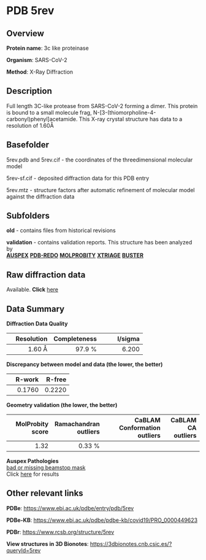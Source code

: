 # PDB 5rev

## Overview

**Protein name**: 3c like proteinase

**Organism**: SARS-CoV-2

**Method**: X-Ray Diffraction

## Description

Full length 3C-like protease from SARS-CoV-2 forming a dimer. This protein is bound to a small molecule frag, N-[3-(thiomorpholine-4-carbonyl)phenyl]acetamide. This X-ray crystal structure has data to a resolution of 1.60Å

## Basefolder

5rev.pdb and 5rev.cif - the coordinates of the threedimensional molecular model

5rev-sf.cif - deposited diffraction data for this PDB entry

5rev.mtz - structure factors after automatic refinement of molecular model against the diffraction data

## Subfolders



**old** - contains files from historical revisions

**validation** - contains validation reports. This structure has been analyzed by <br>[**AUSPEX**](https://github.com/thorn-lab/coronavirus_structural_task_force/tree/master/pdb/3c_like_proteinase/SARS-CoV-2/5rev/validation/auspex) [**PDB-REDO**](https://github.com/thorn-lab/coronavirus_structural_task_force/tree/master/pdb/3c_like_proteinase/SARS-CoV-2/5rev/validation/pdb-redo) [**MOLPROBITY**](https://github.com/thorn-lab/coronavirus_structural_task_force/tree/master/pdb/3c_like_proteinase/SARS-CoV-2/5rev/validation/molprobity) [**XTRIAGE**](https://github.com/thorn-lab/coronavirus_structural_task_force/blob/master/pdb/3c_like_proteinase/SARS-CoV-2/5rev/validation/Xtriage_output.log) [**BUSTER**](https://www.globalphasing.com/buster/wiki/index.cgi?Covid19Pdb5REV)  



## Raw diffraction data

Available. **Click** [here](https://zenodo.org/record/3731000) 

## Data Summary
**Diffraction Data Quality**

|   | Resolution | Completeness| I/sigma |
|---|-------------:|----------------:|--------------:|
|   |1.60 Å|97.9  %|<img width=50/>6.200|

**Discrepancy between model and data (the lower, the better)**

|   | **R-work**| **R-free**   
|---|-------------:|----------------:|           
||  0.1760|  0.2220|

**Geometry validation (the lower, the better)**

|   |**MolProbity<br>score**| **Ramachandran<br>outliers** | **CaBLAM<br>Conformation outliers** | **CaBLAM<br>CA outliers** |
|---|-------------:|----------------:|----------------:|---------------:|
||  1.32|  0.33 %|||

**Auspex Pathologies**<br> [bad or missing beamstop mask](https://www.auspex.de/pathol/#2)<br>Click [here](https://github.com/thorn-lab/coronavirus_structural_task_force/blob/master/pdb/3c_like_proteinase/SARS-CoV-2/5rev/validation/auspex/5rev_auspex_comments.txt)  for results

 



## Other relevant links 
**PDBe**:  https://www.ebi.ac.uk/pdbe/entry/pdb/5rev

**PDBe-KB**: https://www.ebi.ac.uk/pdbe/pdbe-kb/covid19/PRO_0000449623 
 
**PDBr**: https://www.rcsb.org/structure/5rev 

**View structures in 3D Bionotes**: https://3dbionotes.cnb.csic.es/?queryId=5rev


